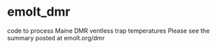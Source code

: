 # emolt_dmr
code to process Maine DMR ventless trap temperatures
Please see the summary posted at emolt.org/dmr
